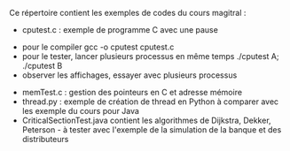 Ce répertoire contient les exemples de codes du cours magitral :
 - cputest.c : exemple de programme C avec une pause 
  * pour le compiler gcc -o cputest cputest.c
  * pour le tester, lancer plusieurs processus en même temps ./cputest A; ./cputest B
  * observer les affichages, essayer avec plusieurs processus
 - memTest.c : gestion des pointeurs  en C et adresse mémoire
 - thread.py : exemple de création de thread en Python à comparer avec les exemple du cours pour Java
 - CriticalSectionTest.java contient les algorithmes de Dijkstra, Dekker, Peterson - à tester avec l'exemple de la simulation de la banque et des distributeurs 
 

